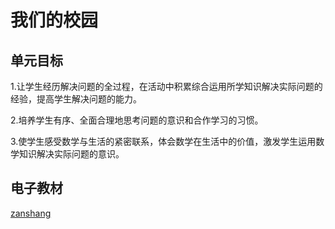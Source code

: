 # 我们的校园

## 单元目标

1.让学生经历解决问题的全过程，在活动中积累综合运用所学知识解决实际问题的经验，提高学生解决问题的能力。

2.培养学生有序、全面合理地思考问题的意识和合作学习的习惯。

3.使学生感受数学与生活的紧密联系，体会数学在生活中的价值，激发学生运用数学知识解决实际问题的意识。

## 电子教材

<Ebook grade="xxsx3b" :pages="106" :paged="107" ></Ebook>

[zanshang](../res/zanshang.md ':include')